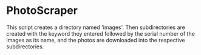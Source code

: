 # PhotoScraper

This script creates a directory named 'images'.
Then subdirectories are created with the keyword they entered followed by the serial number of the images as its name, and the photos are downloaded into the respective subdirectories.
